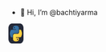 - 👋 Hi, I’m @bachtiyarma
<img src="https://raw.githubusercontent.com/tandpfun/skill-icons/main/icons/Python-Dark.svg" width="30" height="40">
